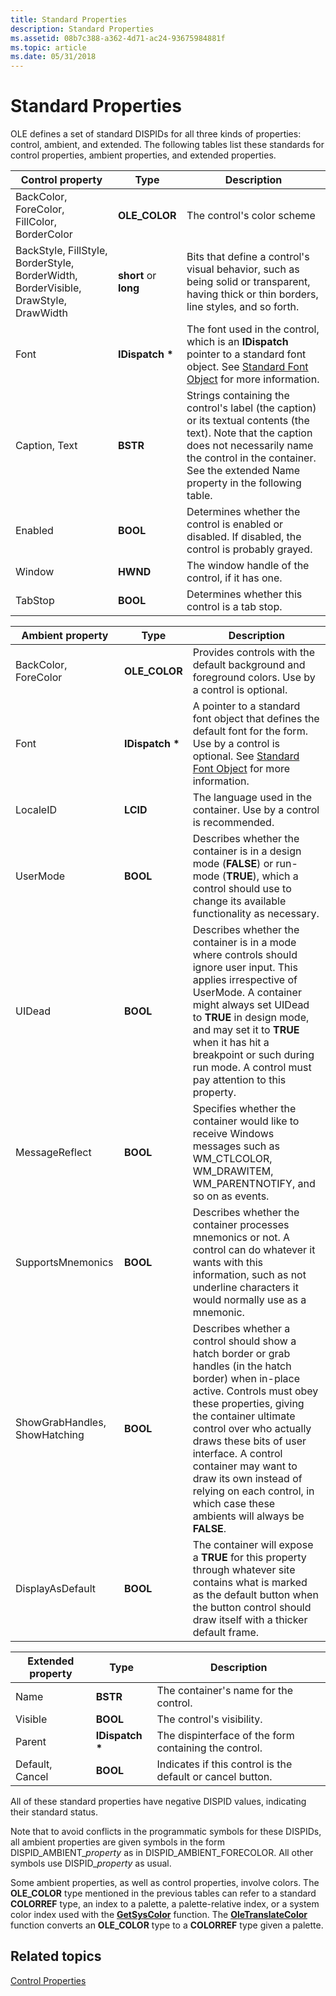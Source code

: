 ```yaml
---
title: Standard Properties
description: Standard Properties
ms.assetid: 08b7c388-a362-4d71-ac24-93675984881f
ms.topic: article
ms.date: 05/31/2018
---
```


# Standard Properties

OLE defines a set of standard DISPIDs for all three kinds of properties: control, ambient, and extended. The following tables list these standards for control properties, ambient properties, and extended properties.



| Control property                                                                               | Type                             | Description                                                                                                                                                                                                                              |
|------------------------------------------------------------------------------------------------|----------------------------------|------------------------------------------------------------------------------------------------------------------------------------------------------------------------------------------------------------------------------------------|
| BackColor, ForeColor, FillColor, BorderColor<br/>                                        | **OLE\_COLOR**<br/>        | The control's color scheme<br/>                                                                                                                                                                                                    |
| BackStyle, FillStyle, BorderStyle, BorderWidth, BorderVisible, DrawStyle, DrawWidth<br/> | **short** or **long**<br/> | Bits that define a control's visual behavior, such as being solid or transparent, having thick or thin borders, line styles, and so forth.<br/>                                                                                    |
| Font<br/>                                                                                | **IDispatch \***<br/>      | The font used in the control, which is an **IDispatch** pointer to a standard font object. See [Standard Font Object](standard-font-object.md) for more information.<br/>                                                         |
| Caption, Text<br/>                                                                       | **BSTR**<br/>              | Strings containing the control's label (the caption) or its textual contents (the text). Note that the caption does not necessarily name the control in the container. See the extended Name property in the following table.<br/> |
| Enabled<br/>                                                                             | **BOOL**<br/>              | Determines whether the control is enabled or disabled. If disabled, the control is probably grayed.<br/>                                                                                                                           |
| Window<br/>                                                                              | **HWND**<br/>              | The window handle of the control, if it has one.<br/>                                                                                                                                                                              |
| TabStop<br/>                                                                             | **BOOL**<br/>              | Determines whether this control is a tab stop.<br/>                                                                                                                                                                                |



 



| Ambient property                         | Type                        | Description                                                                                                                                                                                                                                                                                                                                                                                            |
|------------------------------------------|-----------------------------|--------------------------------------------------------------------------------------------------------------------------------------------------------------------------------------------------------------------------------------------------------------------------------------------------------------------------------------------------------------------------------------------------------|
| BackColor, ForeColor<br/>          | **OLE\_COLOR**<br/>   | Provides controls with the default background and foreground colors. Use by a control is optional.<br/>                                                                                                                                                                                                                                                                                          |
| Font<br/>                          | **IDispatch \***<br/> | A pointer to a standard font object that defines the default font for the form. Use by a control is optional. See [Standard Font Object](standard-font-object.md) for more information.<br/>                                                                                                                                                                                                    |
| LocaleID<br/>                      | **LCID**<br/>         | The language used in the container. Use by a control is recommended.<br/>                                                                                                                                                                                                                                                                                                                        |
| UserMode<br/>                      | **BOOL**<br/>         | Describes whether the container is in a design mode (**FALSE**) or run-mode (**TRUE**), which a control should use to change its available functionality as necessary.<br/>                                                                                                                                                                                                                      |
| UIDead<br/>                        | **BOOL**<br/>         | Describes whether the container is in a mode where controls should ignore user input. This applies irrespective of UserMode. A container might always set UIDead to **TRUE** in design mode, and may set it to **TRUE** when it has hit a breakpoint or such during run mode. A control must pay attention to this property.<br/>                                                                |
| MessageReflect<br/>                | **BOOL**<br/>         | Specifies whether the container would like to receive Windows messages such as WM\_CTLCOLOR, WM\_DRAWITEM, WM\_PARENTNOTIFY, and so on as events.<br/>                                                                                                                                                                                                                                           |
| SupportsMnemonics<br/>             | **BOOL**<br/>         | Describes whether the container processes mnemonics or not. A control can do whatever it wants with this information, such as not underline characters it would normally use as a mnemonic.<br/>                                                                                                                                                                                                 |
| ShowGrabHandles, ShowHatching<br/> | **BOOL**<br/>         | Describes whether a control should show a hatch border or grab handles (in the hatch border) when in-place active. Controls must obey these properties, giving the container ultimate control over who actually draws these bits of user interface. A control container may want to draw its own instead of relying on each control, in which case these ambients will always be **FALSE**.<br/> |
| DisplayAsDefault<br/>              | **BOOL**<br/>         | The container will expose a **TRUE** for this property through whatever site contains what is marked as the default button when the button control should draw itself with a thicker default frame.<br/>                                                                                                                                                                                         |



 



| Extended property          | Type                        | Description                                                           |
|----------------------------|-----------------------------|-----------------------------------------------------------------------|
| Name<br/>            | **BSTR**<br/>         | The container's name for the control.<br/>                      |
| Visible<br/>         | **BOOL**<br/>         | The control's visibility.<br/>                                  |
| Parent<br/>          | **IDispatch \***<br/> | The dispinterface of the form containing the control.<br/>      |
| Default, Cancel<br/> | **BOOL**<br/>         | Indicates if this control is the default or cancel button.<br/> |



 

All of these standard properties have negative DISPID values, indicating their standard status.

Note that to avoid conflicts in the programmatic symbols for these DISPIDs, all ambient properties are given symbols in the form DISPID\_AMBIENT\_*property* as in DISPID\_AMBIENT\_FORECOLOR. All other symbols use DISPID\_*property* as usual.

Some ambient properties, as well as control properties, involve colors. The **OLE\_COLOR** type mentioned in the previous tables can refer to a standard **COLORREF** type, an index to a palette, a palette-relative index, or a system color index used with the [**GetSysColor**](https://docs.microsoft.com/windows/desktop/api/winuser/nf-winuser-getsyscolor) function. The [**OleTranslateColor**](/windows/desktop/api/OleCtl/nf-olectl-oletranslatecolor) function converts an **OLE\_COLOR** type to a **COLORREF** type given a palette.

## Related topics

<dl> <dt>

[Control Properties](control-properties.md)
</dt> </dl>

 

 





